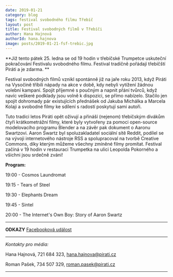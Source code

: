 ```yaml
---
date: 2019-01-21
category: blog
tags: festival svobodného filmu Třebíč 
layout: post
title: Festival svobodných filmů v Třebíči
author: Hana Hajnová
authorId: hana.hajnova    
image: posts/2019-01-21-fsf-trebic.jpg
---
```


**Již tento pátek 25. ledna se od 19 hodin v třebíčské Trumpetce uskuteční pokračování Festivalu svobodného filmu. Festival tradičně pořádají třebíčští Piráti a je zdarma. **

Festival svobodných filmů vznikl spontánně již na jaře roku 2013, když Piráti na Vysočině tříbili nápady na akce v době, kdy nebyli vytížení žádnou volební kampaní. Spojit příjemné s poučným a napnit přání tvůrců, když navíc veškeré podklady jsou volně k dispozici, se přímo nabízelo. Stačilo jen spojit dohromady pár existujících přednášek od Jakuba Michálka a Marcela Kolaji a svobodné filmy ke sdílení s radostí poskytují sami autoři. 

Tuto tradici letos Piráti opět oživují a přináší (nejenom) třebíčským divákům čtyři krátkometrážní filmy, které byly vytvořeny za pomoci open-source modelovacího programu Blender a na závěr pak dokument o Aaronu Swartzovi. Aaron Swartz byl spoluzakladatel sociální sítě Reddit, podílel se na vývoji internetového nástroje RSS a spolupracoval na tvorbě Creative Commons, díky kterým můžeme všechny zmíněné filmy promítat. Festival začíná v 19 hodin v restauraci Trumpetka na ulici Leopolda Pokorného a všichni jsou srdečně zváni!

**Program:**

19:00 - Cosmos Laundromat

19:15 - Tears of Steel

19:30 - Elephants Dream

19:45 - Sintel

20:00 - The Internet's Own Boy: Story of Aaron Swartz

---
**ODKAZY**
[Facebooková událost](https://www.facebook.com/events/299475400911853/)

---

*Kontakty pro média:*

Hana Hajnová, 721 684 323, hana.hajnova@pirati.cz

Roman Pašek, 734 507 329, roman.pasek@pirati.cz

---
